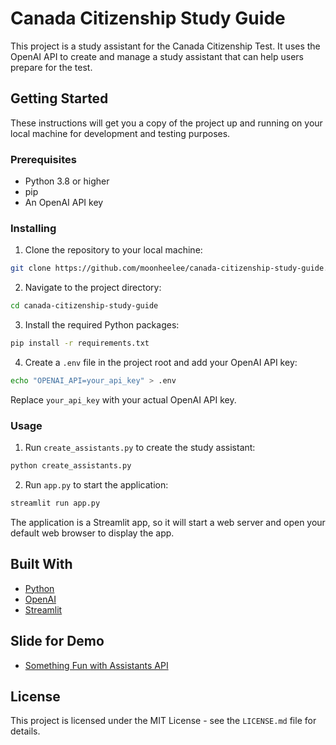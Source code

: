 # Canada Citizenship Study Guide

This project is a study assistant for the Canada Citizenship Test. It uses the OpenAI API to create and manage a study assistant that can help users prepare for the test.

## Getting Started

These instructions will get you a copy of the project up and running on your local machine for development and testing purposes.

### Prerequisites

- Python 3.8 or higher
- pip
- An OpenAI API key

### Installing

1. Clone the repository to your local machine:

```bash
git clone https://github.com/moonheelee/canada-citizenship-study-guide.git
```

2. Navigate to the project directory:

```bash
cd canada-citizenship-study-guide
```

3. Install the required Python packages:

```bash
pip install -r requirements.txt
```

4. Create a `.env` file in the project root and add your OpenAI API key:

```bash
echo "OPENAI_API=your_api_key" > .env
```

Replace `your_api_key` with your actual OpenAI API key.

### Usage

1. Run `create_assistants.py` to create the study assistant:

```bash
python create_assistants.py
```

2. Run `app.py` to start the application:

```bash
streamlit run app.py
```

The application is a Streamlit app, so it will start a web server and open your default web browser to display the app.

## Built With

- [Python](https://www.python.org/)
- [OpenAI](https://www.openai.com/)
- [Streamlit](https://streamlit.io/)

## Slide for Demo

- [Something Fun with Assistants API](https://docs.google.com/presentation/d/160Q8debqkARUrvIw6t91uaxFV1gdDgjw-c-sl3A91X8/edit?usp=sharing)

## License

This project is licensed under the MIT License - see the `LICENSE.md` file for details.